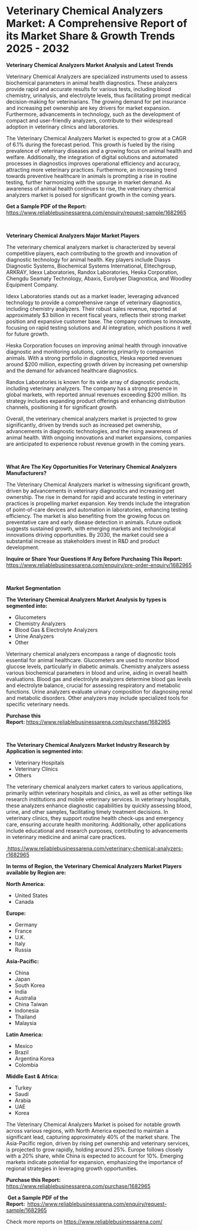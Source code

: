 <p><h1>Veterinary Chemical Analyzers Market: A Comprehensive Report of its Market Share & Growth Trends 2025 - 2032</h1></p><p><strong>Veterinary Chemical Analyzers Market Analysis and Latest Trends</strong></p>
<p><p>Veterinary Chemical Analyzers are specialized instruments used to assess biochemical parameters in animal health diagnostics. These analyzers provide rapid and accurate results for various tests, including blood chemistry, urinalysis, and electrolyte levels, thus facilitating prompt medical decision-making for veterinarians. The growing demand for pet insurance and increasing pet ownership are key drivers for market expansion. Furthermore, advancements in technology, such as the development of compact and user-friendly analyzers, contribute to their widespread adoption in veterinary clinics and laboratories.</p><p>The Veterinary Chemical Analyzers Market is expected to grow at a CAGR of 6.1% during the forecast period. This growth is fueled by the rising prevalence of veterinary diseases and a growing focus on animal health and welfare. Additionally, the integration of digital solutions and automated processes in diagnostics improves operational efficiency and accuracy, attracting more veterinary practices. Furthermore, an increasing trend towards preventive healthcare in animals is prompting a rise in routine testing, further harmonizing with the upsurge in market demand. As awareness of animal health continues to rise, the veterinary chemical analyzers market is poised for significant growth in the coming years.</p></p>
<p><strong>Get a Sample PDF of the Report:&nbsp;</strong> <a href="https://www.reliablebusinessarena.com/enquiry/request-sample/1682965?utm_campaign=3041&utm_medium=2&utm_source=Github&utm_content=ia&utm_term=26032025&utm_id=veterinary-chemical-analyzers">https://www.reliablebusinessarena.com/enquiry/request-sample/1682965</a></p>
<p>&nbsp;</p>
<p><strong>Veterinary Chemical Analyzers Major Market Players</strong></p>
<p><p>The veterinary chemical analyzers market is characterized by several competitive players, each contributing to the growth and innovation of diagnostic technology for animal health. Key players include Diasys Diagnostic Systems, Biochemical Systems International, Elitechgroup, ARKRAY, Idexx Laboratories, Randox Laboratories, Heska Corporation, Chengdu Seamaty Technology, Abaxis, Eurolyser Diagnostica, and Woodley Equipment Company.</p><p>Idexx Laboratories stands out as a market leader, leveraging advanced technology to provide a comprehensive range of veterinary diagnostics, including chemistry analyzers. Their robust sales revenue, reported at approximately $3 billion in recent fiscal years, reflects their strong market position and expansive customer base. The company continues to innovate, focusing on rapid testing solutions and AI integration, which positions it well for future growth.</p><p>Heska Corporation focuses on improving animal health through innovative diagnostic and monitoring solutions, catering primarily to companion animals. With a strong portfolio in diagnostics, Heska reported revenues around $200 million, expecting growth driven by increasing pet ownership and the demand for advanced healthcare diagnostics.</p><p>Randox Laboratories is known for its wide array of diagnostic products, including veterinary analyzers. The company has a strong presence in global markets, with reported annual revenues exceeding $200 million. Its strategy includes expanding product offerings and enhancing distribution channels, positioning it for significant growth.</p><p>Overall, the veterinary chemical analyzers market is projected to grow significantly, driven by trends such as increased pet ownership, advancements in diagnostic technologies, and the rising awareness of animal health. With ongoing innovations and market expansions, companies are anticipated to experience robust revenue growth in the coming years.</p></p>
<p>&nbsp;</p>
<p><strong>What Are The Key Opportunities For Veterinary Chemical Analyzers Manufacturers?</strong></p>
<p><p>The Veterinary Chemical Analyzers market is witnessing significant growth, driven by advancements in veterinary diagnostics and increasing pet ownership. The rise in demand for rapid and accurate testing in veterinary practices is propelling market expansion. Key trends include the integration of point-of-care devices and automation in laboratories, enhancing testing efficiency. The market is also benefiting from the growing focus on preventative care and early disease detection in animals. Future outlook suggests sustained growth, with emerging markets and technological innovations driving opportunities. By 2030, the market could see a substantial increase as stakeholders invest in R&D and product development.</p></p>
<p><strong>Inquire or Share Your Questions If Any Before Purchasing This Report:</strong> <a href="https://www.reliablebusinessarena.com/enquiry/pre-order-enquiry/1682965?utm_campaign=3041&utm_medium=2&utm_source=Github&utm_content=ia&utm_term=26032025&utm_id=veterinary-chemical-analyzers">https://www.reliablebusinessarena.com/enquiry/pre-order-enquiry/1682965</a></p>
<p>&nbsp;</p>
<p><strong>Market Segmentation</strong></p>
<p><strong>The Veterinary Chemical Analyzers Market Analysis by types is segmented into:</strong></p>
<p><ul><li>Glucometers</li><li>Chemistry Analyzers</li><li>Blood Gas & Electrolyte Analyzers</li><li>Urine Analyzers</li><li>Other</li></ul></p>
<p><p>Veterinary chemical analyzers encompass a range of diagnostic tools essential for animal healthcare. Glucometers are used to monitor blood glucose levels, particularly in diabetic animals. Chemistry analyzers assess various biochemical parameters in blood and urine, aiding in overall health evaluations. Blood gas and electrolyte analyzers determine blood gas levels and electrolyte balance, crucial for assessing respiratory and metabolic functions. Urine analyzers evaluate urinary composition for diagnosing renal and metabolic disorders. Other analyzers may include specialized tools for specific veterinary needs.</p></p>
<p><strong>Purchase this Report:&nbsp;</strong><a href="https://www.reliablebusinessarena.com/purchase/1682965?utm_campaign=3041&utm_medium=2&utm_source=Github&utm_content=ia&utm_term=26032025&utm_id=veterinary-chemical-analyzers">https://www.reliablebusinessarena.com/purchase/1682965</a></p>
<p>&nbsp;</p>
<p><strong>The Veterinary Chemical Analyzers Market Industry Research by Application is segmented into:</strong></p>
<p><ul><li>Veterinary Hospitals</li><li>Veterinary Clinics</li><li>Others</li></ul></p>
<p><p>The veterinary chemical analyzers market caters to various applications, primarily within veterinary hospitals and clinics, as well as other settings like research institutions and mobile veterinary services. In veterinary hospitals, these analyzers enhance diagnostic capabilities by quickly assessing blood, urine, and other samples, facilitating timely treatment decisions. In veterinary clinics, they support routine health check-ups and emergency care, ensuring accurate health monitoring. Additionally, other applications include educational and research purposes, contributing to advancements in veterinary medicine and animal care practices.</p></p>
<p><a href="https://www.reliablebusinessarena.com/veterinary-chemical-analyzers-r1682965?utm_campaign=3041&utm_medium=2&utm_source=Github&utm_content=ia&utm_term=26032025&utm_id=veterinary-chemical-analyzers">&nbsp;https://www.reliablebusinessarena.com/veterinary-chemical-analyzers-r1682965</a></p>
<p><strong>In terms of Region, the Veterinary Chemical Analyzers Market Players available by Region are:</strong></p>
<p>
    <p> <strong> North America: </strong>
        <ul>
            <li>United States</li>
            <li>Canada</li>
        </ul>
        </p> 
    <p> <strong> Europe: </strong>
        <ul>
            <li>Germany</li>
            <li>France</li>
            <li>U.K.</li>
            <li>Italy</li>
            <li>Russia</li>
        </ul>
        </p> 
    <p> <strong> Asia-Pacific: </strong>
        <ul>
            <li>China</li>
            <li>Japan</li>
            <li>South Korea</li>
            <li>India</li>
            <li>Australia</li>
            <li>China Taiwan</li>
            <li>Indonesia</li>
            <li>Thailand</li>
            <li>Malaysia</li>
        </ul>
        </p> 
    <p> <strong> Latin America: </strong>
        <ul>
            <li>Mexico</li>
            <li>Brazil</li>
            <li>Argentina Korea</li>
            <li>Colombia</li>
        </ul>
        </p> 
    <p> <strong> Middle East & Africa: </strong>
        <ul>
            <li>Turkey</li>
            <li>Saudi</li>
            <li>Arabia</li>
            <li>UAE</li>
            <li>Korea</li>
        </ul>
    </p>
    </p>
<p><p>The Veterinary Chemical Analyzers Market is poised for notable growth across various regions, with North America expected to maintain a significant lead, capturing approximately 40% of the market share. The Asia-Pacific region, driven by rising pet ownership and veterinary services, is projected to grow rapidly, holding around 25%. Europe follows closely with a 20% share, while China is expected to account for 10%. Emerging markets indicate potential for expansion, emphasizing the importance of regional strategies in leveraging growth opportunities.</p></p>
<p><strong>Purchase this Report: </strong><a href="https://www.reliablebusinessarena.com/purchase/1682965?utm_campaign=3041&utm_medium=2&utm_source=Github&utm_content=ia&utm_term=26032025&utm_id=veterinary-chemical-analyzers">https://www.reliablebusinessarena.com/purchase/1682965</a></p>
<p>&nbsp;<strong>Get a Sample PDF of the Report:&nbsp;&nbsp;</strong><a href="https://www.reliablebusinessarena.com/enquiry/request-sample/1682965?utm_campaign=3041&utm_medium=2&utm_source=Github&utm_content=ia&utm_term=26032025&utm_id=veterinary-chemical-analyzers">https://www.reliablebusinessarena.com/enquiry/request-sample/1682965</a></p>
<p><strong></strong></p>
<p>Check more reports on <a href="https://www.reliablebusinessarena.com/?utm_campaign=3041&utm_medium=2&utm_source=Github&utm_content=ia&utm_term=26032025&utm_id=veterinary-chemical-analyzers">https://www.reliablebusinessarena.com/</a></p>